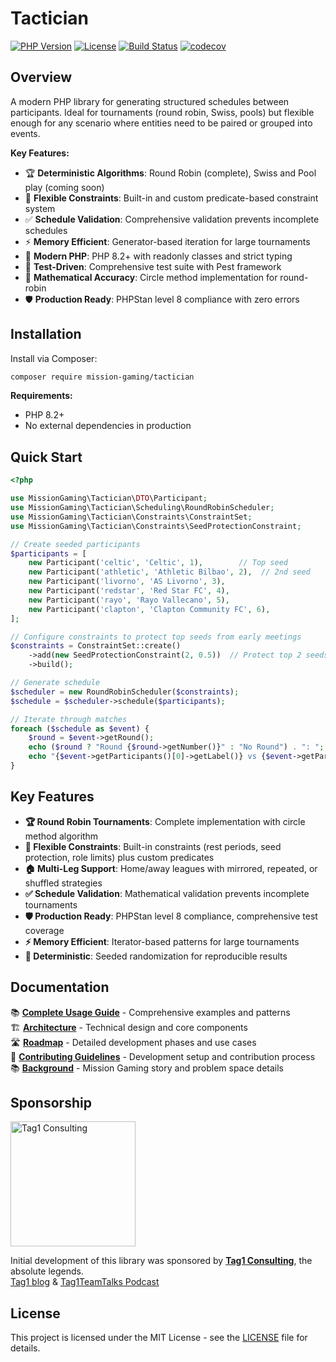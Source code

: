 # Tactician

[![PHP Version](https://img.shields.io/badge/php-%5E8.2-blue)](https://packagist.org/packages/mission-gaming/tactician)
[![License](https://img.shields.io/badge/license-MIT-green)](LICENSE)
[![Build Status](https://github.com/mission-gaming/tactician/actions/workflows/ci.yml/badge.svg)](https://github.com/mission-gaming/tactician/actions/workflows/ci.yml)
[![codecov](https://codecov.io/github/mission-gaming/tactician/graph/badge.svg?token=B5QQBW434A)](https://codecov.io/github/mission-gaming/tactician)

## Overview

A modern PHP library for generating structured schedules between participants. Ideal for tournaments (round robin, Swiss, pools) but flexible enough for any scenario where entities need to be paired or grouped into events.

**Key Features:**

- 🏆 **Deterministic Algorithms**: Round Robin (complete), Swiss and Pool play (coming soon)
- 🔧 **Flexible Constraints**: Built-in and custom predicate-based constraint system
- ✅ **Schedule Validation**: Comprehensive validation prevents incomplete schedules
- ⚡ **Memory Efficient**: Generator-based iteration for large tournaments
- 🎯 **Modern PHP**: PHP 8.2+ with readonly classes and strict typing
- 🧪 **Test-Driven**: Comprehensive test suite with Pest framework
- 📐 **Mathematical Accuracy**: Circle method implementation for round-robin
- 🛡️ **Production Ready**: PHPStan level 8 compliance with zero errors

## Installation

Install via Composer:

```bash
composer require mission-gaming/tactician
```

**Requirements:**
- PHP 8.2+
- No external dependencies in production

## Quick Start

```php
<?php

use MissionGaming\Tactician\DTO\Participant;
use MissionGaming\Tactician\Scheduling\RoundRobinScheduler;
use MissionGaming\Tactician\Constraints\ConstraintSet;
use MissionGaming\Tactician\Constraints\SeedProtectionConstraint;

// Create seeded participants
$participants = [
    new Participant('celtic', 'Celtic', 1),        // Top seed
    new Participant('athletic', 'Athletic Bilbao', 2),  // 2nd seed  
    new Participant('livorno', 'AS Livorno', 3),
    new Participant('redstar', 'Red Star FC', 4),
    new Participant('rayo', 'Rayo Vallecano', 5),
    new Participant('clapton', 'Clapton Community FC', 6),
];

// Configure constraints to protect top seeds from early meetings
$constraints = ConstraintSet::create()
    ->add(new SeedProtectionConstraint(2, 0.5))  // Protect top 2 seeds for 50% of tournament
    ->build();

// Generate schedule
$scheduler = new RoundRobinScheduler($constraints);
$schedule = $scheduler->schedule($participants);

// Iterate through matches
foreach ($schedule as $event) {
    $round = $event->getRound();
    echo ($round ? "Round {$round->getNumber()}" : "No Round") . ": ";
    echo "{$event->getParticipants()[0]->getLabel()} vs {$event->getParticipants()[1]->getLabel()}\n";
}
```

## Key Features

- **🏆 Round Robin Tournaments**: Complete implementation with circle method algorithm
- **🔧 Flexible Constraints**: Built-in constraints (rest periods, seed protection, role limits) plus custom predicates
- **🏠 Multi-Leg Support**: Home/away leagues with mirrored, repeated, or shuffled strategies
- **✅ Schedule Validation**: Mathematical validation prevents incomplete tournaments
- **🛡️ Production Ready**: PHPStan level 8 compliance, comprehensive test coverage
- **⚡ Memory Efficient**: Iterator-based patterns for large tournaments
- **🎯 Deterministic**: Seeded randomization for reproducible results

## Documentation

📚 **[Complete Usage Guide](docs/USAGE.md)** - Comprehensive examples and patterns  
🏗️ **[Architecture](docs/ARCHITECTURE.md)** - Technical design and core components  
🛣️ **[Roadmap](docs/ROADMAP.md)** - Detailed development phases and use cases  
📖 **[Contributing Guidelines](docs/CONTRIBUTING.md)** - Development setup and contribution process  
📚 **[Background](docs/BACKGROUND.md)** - Mission Gaming story and problem space details

## Sponsorship

<a href="https://www.tag1consulting.com" target="_blank">
  <img src="https://avatars.githubusercontent.com/u/386763?s=200&v=4" alt="Tag1 Consulting" width="200">
</a>

Initial development of this library was sponsored by **[Tag1 Consulting](https://www.tag1consulting.com)**, the absolute legends.  
[Tag1 blog](https://tag1.com/blog) & [Tag1TeamTalks Podcast](https://tag1.com/Tag1TeamTalks)

## License

This project is licensed under the MIT License - see the [LICENSE](LICENSE) file for details.
